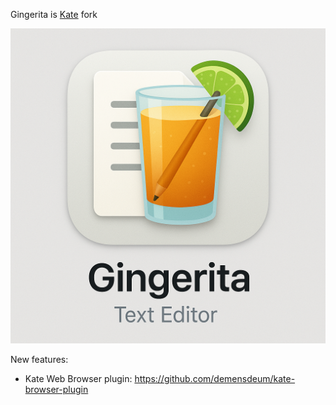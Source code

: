 Gingerita is [Kate](https://github.com/KDE/kate) fork

![Icon.png](Icon.png)

New features:

* Kate Web Browser plugin: https://github.com/demensdeum/kate-browser-plugin
